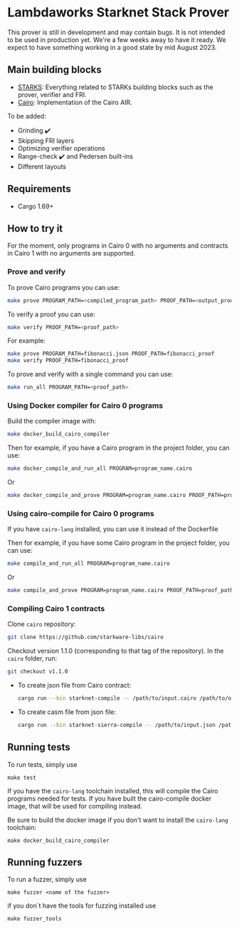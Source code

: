 # Lambdaworks Starknet Stack Prover
This prover is still in development and may contain bugs. It is not intended to be used in production yet. We're a few weeks away to have it ready.
We expect to have something working in a good state by mid August 2023.

## Main building blocks

- [STARKS](https://github.com/lambdaclass/lambdaworks_cairo_prover/tree/main/src/starks): Everything related to STARKs building blocks such as the prover, verifier and FRI.
- [Cairo](https://github.com/lambdaclass/lambdaworks_cairo_prover/tree/main/src/cairo): Implementation of the Cairo AIR.

To be added:

- Grinding ✔️
- Skipping FRI layers
- Optimizing verifier operations
- Range-check ✔️ and Pedersen built-ins
- Different layouts

## Requirements

- Cargo 1.69+
  
## How to try it

For the moment, only programs in Cairo 0 with no arguments and contracts in Cairo 1 with no arguments are supported.

### Prove and verify

To prove Cairo programs you can use:

```bash
make prove PROGRAM_PATH=<compiled_program_path> PROOF_PATH=<output_proof_path>
```

To verify a proof you can use:
  
```bash
make verify PROOF_PATH=<proof_path>
```

For example:

```bash
make prove PROGRAM_PATH=fibonacci.json PROOF_PATH=fibonacci_proof
make verify PROOF_PATH=fibonacci_proof
```

To prove and verify with a single command you can use:

```bash
make run_all PROGRAM_PATH=<proof_path>
```


### Using Docker compiler for Cairo 0 programs

Build the compiler image with:

```bash
make docker_build_cairo_compiler
```

Then for example, if you have a Cairo program in the project folder, you can use:

```bash
make docker_compile_and_run_all PROGRAM=program_name.cairo
```

Or

```bash
make docker_compile_and_prove PROGRAM=program_name.cairo PROOF_PATH=proof_path
```

### Using cairo-compile for Cairo 0 programs

If you have `cairo-lang` installed, you can use it instead of the Dockerfile

Then for example, if you have some Cairo program in the project folder, you can use:

```bash
make compile_and_run_all PROGRAM=program_name.cairo
```

Or 

```bash
make compile_and_prove PROGRAM=program_name.cairo PROOF_PATH=proof_path
```

### Compiling Cairo 1 contracts

Clone `cairo` repository:

``` bash
git clone https://github.com/starkware-libs/cairo
```

Checkout version 1.1.0 (corresponding to that tag of the repository). In the `cairo` folder, run:

``` bash
git checkout v1.1.0
```

- To create json file from Cairo contract:

  ``` bash
  cargo run --bin starknet-compile -- /path/to/input.cairo /path/to/output.json
  ```

- To create casm file from json file:

  ``` bash
  cargo run --bin starknet-sierra-compile -- /path/to/input.json /path/to/output.casm
  ```

## Running tests
To run tests, simply use
```
make test
```
If you have the `cairo-lang` toolchain installed, this will compile the Cairo programs needed
for tests.
If you have built the cairo-compile docker image, that will be used for compiling instead.

Be sure to build the docker image if you don't want to install the `cairo-lang` toolchain:
```
make docker_build_cairo_compiler
```

## Running fuzzers
To run a fuzzer, simply use 

```
make fuzzer <name of the fuzzer>
```

if you don´t have the tools for fuzzing installed use

```
make fuzzer_tools
```

